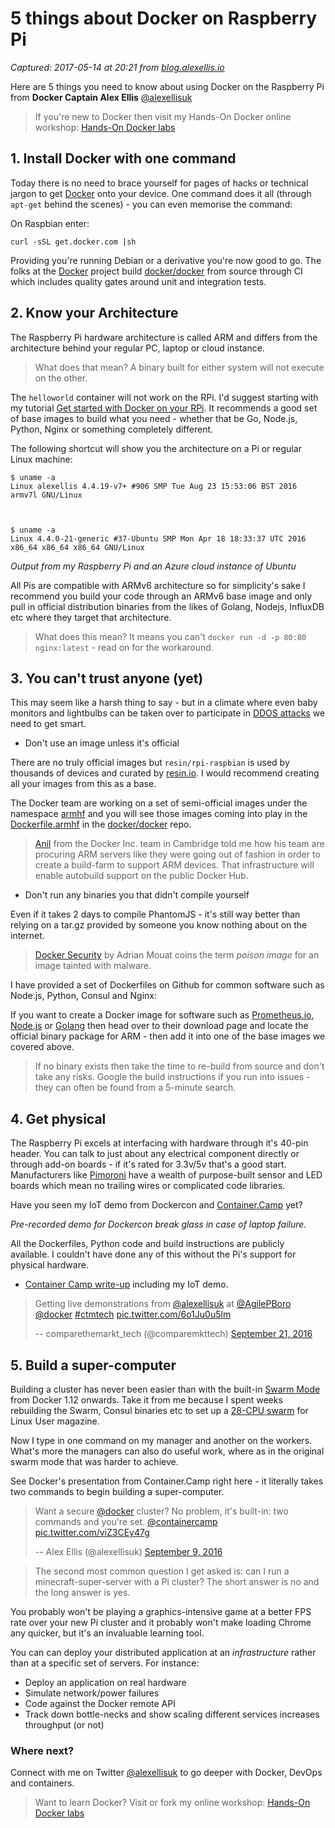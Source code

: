 # 5 things about Docker on Raspberry Pi

_Captured: 2017-05-14 at 20:21 from [blog.alexellis.io](http://blog.alexellis.io/5-things-docker-rpi/)_

Here are 5 things you need to know about using Docker on the Raspberry Pi from **Docker Captain Alex Ellis** [@alexellisuk](https://twitter.com/alexellisuk/)

> If you're new to Docker then visit my Hands-On Docker online workshop: [Hands-On Docker labs](https://github.com/alexellis/HandsOnDocker)

## 1\. Install Docker with one command

Today there is no need to brace yourself for pages of hacks or technical jargon to get [Docker](https://www.docker.com/) onto your device. One command does it all (through `apt-get` behind the scenes) - you can even memorise the command:

On Raspbian enter:
    
    
    curl -sSL get.docker.com |sh  
    

Providing you're running Debian or a derivative you're now good to go. The folks at the [Docker](https://www.docker.com/) project build [docker/docker](https://github.com/docker/docker) from source through CI which includes quality gates around unit and integration tests.

## 2\. Know your Architecture

The Raspberry Pi hardware architecture is called ARM and differs from the architecture behind your regular PC, laptop or cloud instance.

> What does that mean? A binary built for either system will not execute on the other.

The `helloworld` container will not work on the RPi. I'd suggest starting with my tutorial [Get started with Docker on your RPi](http://blog.alexellis.io/getting-started-with-docker-on-raspberry-pi/). It recommends a good set of base images to build what you need - whether that be Go, Node.js, Python, Nginx or something completely different.

The following shortcut will show you the architecture on a Pi or regular Linux machine:
    
    
    $ uname -a
    Linux alexellis 4.4.19-v7+ #906 SMP Tue Aug 23 15:53:06 BST 2016 armv7l GNU/Linux  
    
    
    
    $ uname -a
    Linux 4.4.0-21-generic #37-Ubuntu SMP Mon Apr 18 18:33:37 UTC 2016 x86_64 x86_64 x86_64 GNU/Linux  
    

_Output from my Raspberry Pi and an Azure cloud instance of Ubuntu_

All Pis are compatible with ARMv6 architecture so for simplicity's sake I recommend you build your code through an ARMv6 base image and only pull in official distribution binaries from the likes of Golang, Nodejs, InfluxDB etc where they target that architecture.

> What does this mean? It means you can't `docker run -d -p 80:80 nginx:latest` \- read on for the workaround.

## 3\. You can't trust anyone (yet)

This may seem like a harsh thing to say - but in a climate where even baby monitors and lightbulbs can be taken over to participate in [DDOS attacks](http://www.theregister.co.uk/2016/06/28/25000_compromised_cctv_cameras/) we need to get smart.

  * Don't use an image unless it's official

There are no truly official images but `resin/rpi-raspbian` is used by thousands of devices and curated by [resin.io](https://resin.io/). I would recommend creating all your images from this as a base.

The Docker team are working on a set of semi-official images under the namespace [armhf](https://hub.docker.com/r/armhf/) and you will see those images coming into play in the [Dockerfile.armhf](https://github.com/docker/docker/blob/master/Dockerfile.armhf) in the [docker/docker](https://github.com/docker/docker) repo.

> [Anil](https://twitter.com/avsm) from the Docker Inc. team in Cambridge told me how his team are procuring ARM servers like they were going out of fashion in order to create a build-farm to support ARM devices. That infrastructure will enable autobuild support on the public Docker Hub.

  * Don't run any binaries you that didn't compile yourself

Even if it takes 2 days to compile PhantomJS - it's still way better than relying on a tar.gz provided by someone you know nothing about on the internet.

> [Docker Security](https://www.oreilly.com/ideas/five-security-concerns-when-using-docker) by Adrian Mouat coins the term _poison image_ for an image tainted with malware.

I have provided a set of Dockerfiles on Github for common software such as Node.js, Python, Consul and Nginx:

If you want to create a Docker image for software such as [Prometheus.io](https://prometheus.io/download/), [Node.js](https://nodejs.org/en/download/) or [Golang](https://golang.org/dl/) then head over to their download page and locate the official binary package for ARM - then add it into one of the base images we covered above.

> If no binary exists then take the time to re-build from source and don't take any risks. Google the build instructions if you run into issues - they can often be found from a 5-minute search. 

## 4\. Get physical

The Raspberry Pi excels at interfacing with hardware through it's 40-pin header. You can talk to just about any electrical component directly or through add-on boards - if it's rated for 3.3v/5v that's a good start. Manufacturers like [Pimoroni](http://blog.pimoroni.com/) have a wealth of purpose-built sensor and LED boards which mean no trailing wires or complicated code libraries.

Have you seen my IoT demo from Dockercon and [Container.Camp](https://container.camp/) yet?

_Pre-recorded demo for Dockercon break glass in case of laptop failure._

All the Dockerfiles, Python code and build instructions are publicly available. I couldn't have done any of this without the Pi's support for physical hardware.

  * [Container Camp write-up](http://blog.alexellis.io/contain-yourself-in-london/) including my IoT demo.

> Getting live demonstrations from [@alexellisuk](https://twitter.com/alexellisuk) at [@AgilePBoro](https://twitter.com/AgilePBoro) [@docker](https://twitter.com/docker) [#ctmtech](https://twitter.com/hashtag/ctmtech?src=hash) [pic.twitter.com/6o1Ju0u5lm](https://t.co/6o1Ju0u5lm)
> 
> -- comparethemarkt_tech (@comparemkttech) [September 21, 2016](https://twitter.com/comparemkttech/status/778671369689133057)

## 5\. Build a super-computer

Building a cluster has never been easier than with the built-in [Swarm Mode](https://docs.docker.com/engine/swarm/) from Docker 1.12 onwards. Take it from me because I spent weeks rebuilding the Swarm, Consul binaries etc to set up a [28-CPU swarm](http://blog.alexellis.io/linux-user-developer-magazine/) for Linux User magazine.

Now I type in one command on my manager and another on the workers. What's more the managers can also do useful work, where as in the original swarm mode that was harder to achieve.

See Docker's presentation from Container.Camp right here - it literally takes two commands to begin building a super-computer.

> Want a secure [@docker](https://twitter.com/docker) cluster? No problem, it's built-in: two commands and you're set. [@containercamp](https://twitter.com/containercamp) [pic.twitter.com/viZ3CEy47g](https://t.co/viZ3CEy47g)
> 
> -- Alex Ellis (@alexellisuk) [September 9, 2016](https://twitter.com/alexellisuk/status/774195186998140928)

> The second most common question I get asked is: can I run a minecraft-super-server with a Pi cluster? The short answer is no and the long answer is yes.

You probably won't be playing a graphics-intensive game at a better FPS rate over your new Pi cluster and it probably won't make loading Chrome any quicker, but it's an invaluable learning tool.

You can can deploy your distributed application at an _infrastructure_ rather than at a specific set of servers. For instance:

  * Deploy an application on real hardware
  * Simulate network/power failures
  * Code against the Docker remote API
  * Track down bottle-necks and show scaling different services increases throughput (or not)

### Where next?

Connect with me on Twitter [@alexellisuk](https://twitter.com/alexellisuk) to go deeper with Docker, DevOps and containers.

> Want to learn Docker? Visit or fork my online workshop: [Hands-On Docker labs](https://github.com/alexellis/HandsOnDocker)
